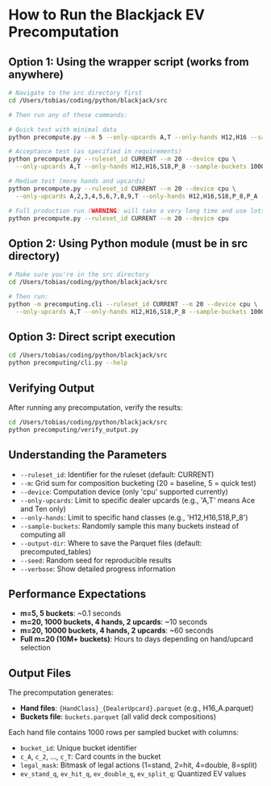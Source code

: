 # How to Run the Blackjack EV Precomputation

## Option 1: Using the wrapper script (works from anywhere)

```bash
# Navigate to the src directory first
cd /Users/tobias/coding/python/blackjack/src

# Then run any of these commands:

# Quick test with minimal data
python precompute.py --m 5 --only-upcards A,T --only-hands H12,H16 --sample-buckets 5 --verbose

# Acceptance test (as specified in requirements)
python precompute.py --ruleset_id CURRENT --m 20 --device cpu \
  --only-upcards A,T --only-hands H12,H16,S18,P_8 --sample-buckets 10000

# Medium test (more hands and upcards)
python precompute.py --ruleset_id CURRENT --m 20 --device cpu \
  --only-upcards A,2,3,4,5,6,7,8,9,T --only-hands H12,H16,S18,P_8,P_A --sample-buckets 5000

# Full production run (WARNING: will take a very long time and use lots of disk space)
python precompute.py --ruleset_id CURRENT --m 20 --device cpu
```

## Option 2: Using Python module (must be in src directory)

```bash
# Make sure you're in the src directory
cd /Users/tobias/coding/python/blackjack/src

# Then run:
python -m precomputing.cli --ruleset_id CURRENT --m 20 --device cpu \
  --only-upcards A,T --only-hands H12,H16,S18,P_8 --sample-buckets 10000
```

## Option 3: Direct script execution

```bash
cd /Users/tobias/coding/python/blackjack/src
python precomputing/cli.py --help
```

## Verifying Output

After running any precomputation, verify the results:

```bash
cd /Users/tobias/coding/python/blackjack/src
python precomputing/verify_output.py
```

## Understanding the Parameters

- `--ruleset_id`: Identifier for the ruleset (default: CURRENT)
- `--m`: Grid sum for composition bucketing (20 = baseline, 5 = quick test)
- `--device`: Computation device (only 'cpu' supported currently)
- `--only-upcards`: Limit to specific dealer upcards (e.g., 'A,T' means Ace and Ten only)
- `--only-hands`: Limit to specific hand classes (e.g., 'H12,H16,S18,P_8')
- `--sample-buckets`: Randomly sample this many buckets instead of computing all
- `--output-dir`: Where to save the Parquet files (default: precomputed_tables)
- `--seed`: Random seed for reproducible results
- `--verbose`: Show detailed progress information

## Performance Expectations

- **m=5, 5 buckets**: ~0.1 seconds
- **m=20, 1000 buckets, 4 hands, 2 upcards**: ~10 seconds  
- **m=20, 10000 buckets, 4 hands, 2 upcards**: ~60 seconds
- **Full m=20 (10M+ buckets)**: Hours to days depending on hand/upcard selection

## Output Files

The precomputation generates:
- **Hand files**: `{HandClass}_{DealerUpcard}.parquet` (e.g., H16_A.parquet)
- **Buckets file**: `buckets.parquet` (all valid deck compositions)

Each hand file contains 1000 rows per sampled bucket with columns:
- `bucket_id`: Unique bucket identifier
- `c_A`, `c_2`, ..., `c_T`: Card counts in the bucket
- `legal_mask`: Bitmask of legal actions (1=stand, 2=hit, 4=double, 8=split)
- `ev_stand_q`, `ev_hit_q`, `ev_double_q`, `ev_split_q`: Quantized EV values